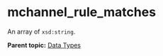 # mchannel\_rule\_matches

An array of `xsd:string`.

**Parent topic:** [Data Types](../data_types/c_datatypes.md)


